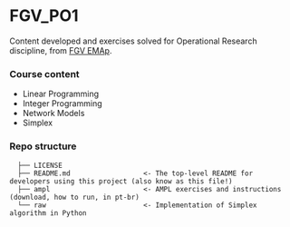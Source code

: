 # FGV_PO1
Content developed and exercises solved for Operational Research discipline, from [FGV EMAp](https://emap.fgv.br/disciplina/graduacao/programacao-linear-inteira).

### Course content

- Linear Programming
- Integer Programming
- Network Models
- Simplex

### Repo structure

```
  ├── LICENSE
  ├── README.md                  <- The top-level README for developers using this project (also know as this file!)
  ├── ampl                       <- AMPL exercises and instructions (download, how to run, in pt-br)
  └── raw                        <- Implementation of Simplex algorithm in Python
```
